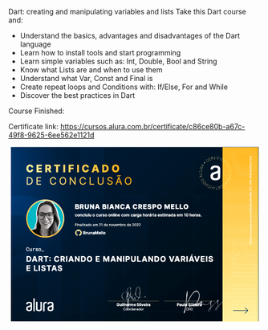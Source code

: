 Dart: creating and manipulating variables and lists
Take this Dart course and:
- Understand the basics, advantages and disadvantages of the Dart language
- Learn how to install tools and start programming
- Learn simple variables such as: Int, Double, Bool and String
- Know what Lists are and when to use them
- Understand what Var, Const and Final is
- Create repeat loops and Conditions with: If/Else, For and While
- Discover the best practices in Dart

Course Finished:

Certificate link: https://cursos.alura.com.br/certificate/c86ce80b-a67c-49f8-9625-6ee562e1121d

<img src="cert.png" alt="certificate">